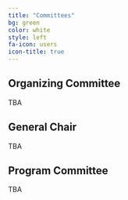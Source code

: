 ```yaml
---
title: "Committees"
bg: green
color: white
style: left
fa-icon: users
icon-title: true
---
```


## Organizing Committee

TBA

## General Chair

TBA

## Program Committee

TBA
